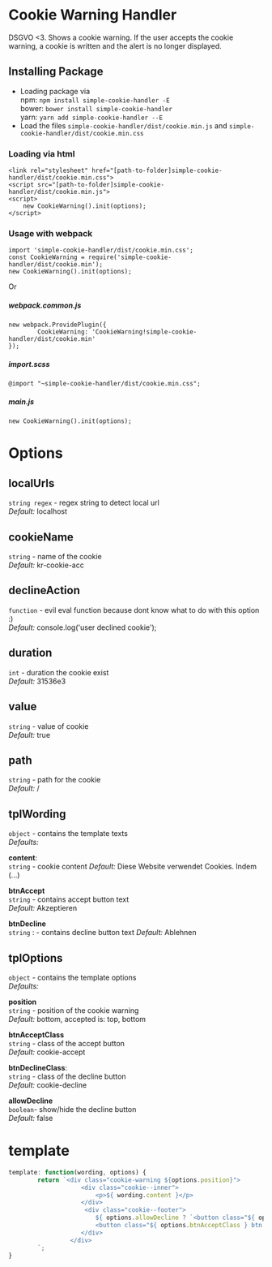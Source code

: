 # Cookie Warning Handler

DSGVO <3. Shows a cookie warning. If the user accepts the cookie warning, a cookie is written and the alert is no longer displayed.  

## Installing Package
* Loading package via  
npm: `npm install simple-cookie-handler -E`  
bower: `bower install simple-cookie-handler`  
yarn: `yarn add simple-cookie-handler --E`
* Load the files `simple-cookie-handler/dist/cookie.min.js` and `simple-cookie-handler/dist/cookie.min.css` 

### Loading via html
```
<link rel="stylesheet" href="[path-to-folder]simple-cookie-handler/dist/cookie.min.css">
<script src="[path-to-folder]simple-cookie-handler/dist/cookie.min.js">
<script>
    new CookieWarning().init(options);
</script>
```

### Usage with webpack

```
import 'simple-cookie-handler/dist/cookie.min.css';
const CookieWarning = require('simple-cookie-handler/dist/cookie.min');
new CookieWarning().init(options);
```  
Or
##### webpack.common.js
```
new webpack.ProvidePlugin({
        CookieWarning: 'CookieWarning!simple-cookie-handler/dist/cookie.min'
});
```
##### import.scss
```
@import "~simple-cookie-handler/dist/cookie.min.css";
```

##### main.js
```
new CookieWarning().init(options);
```



Options
======================  

**localUrls**
 -------------------
`string regex` - regex string to detect local url  
_Default:_ localhost

**cookieName**
 -------------------
`string` - name of the cookie  
_Default:_ kr-cookie-acc
 
**declineAction**  
-------------------
`function` - evil eval function because dont know what to do with this option :)  
_Default:_ console.log('user declined cookie'); 

**duration**  
-------------------
`int` - duration the cookie exist  
_Default:_ 31536e3  
 
**value**  
-------------------
`string` - value of cookie  
_Default:_ true  
 
**path**  
-------------------
`string` - path for the cookie  
_Default:_ /  
 

**tplWording**  
-------------------
`object` - contains the template texts  
_Defaults:_  
  
**content**:   
`string` - cookie content
_Default:_  Diese Website verwendet Cookies. Indem (...)  

**btnAccept**   
`string` - contains accept button text  
_Default:_ Akzeptieren  

**btnDecline**  
`string` :  - contains decline button text
_Default:_ Ablehnen  
 
tplOptions
-------------------
`object` - contains the template options  
_Defaults:_

**position**  
`string` - position of the cookie warning  
_Default:_ bottom, accepted is: top, bottom

**btnAcceptClass**  
`string`  - class of the accept button  
_Default:_ cookie-accept

**btnDeclineClass**:   
`string` - class of the decline button  
_Default:_ cookie-decline  

**allowDecline**  
`boolean`- show/hide the decline button  
_Default:_ false
 
 
**template**
======================

```javascript
template: function(wording, options) {
        return `<div class="cookie-warning ${options.position}">
                    <div class="cookie--inner">
                        <p>${ wording.content }</p>
                    </div>
                     <div class="cookie--footer">
                        ${ options.allowDecline ? `<button class="${ options.btnDeclineClass } btn button__secondary">${ wording.btnDecline }</button>` : ''}
                        <button class="${ options.btnAcceptClass } btn button__primary">${ wording.btnAccept }</button>
                    </div>
                 </div>
        `;
}
```
